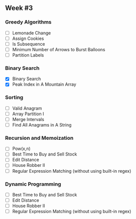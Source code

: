 ## Week #3

### Greedy Algorithms
- [ ] Lemonade Change
- [ ] Assign Cookies
- [ ] Is Subsequence
- [ ] Minimum Number of Arrows to Burst Balloons
- [ ] Partition Labels

### Binary Search
- [x] Binary Search
- [x] Peak Index in A Mountain Array

### Sorting
- [ ] Valid Anagram
- [ ] Array Partition I
- [ ] Merge Intervals
- [ ] Find All Anagrams in A String

### Recursion and Memoization
- [ ] Pow(x,n)
- [ ] Best Time to Buy and Sell Stock
- [ ] Edit Distance
- [ ] House Robber II
- [ ] Regular Expression Matching (without using built-in regex)

### Dynamic Programming
- [ ] Best Time to Buy and Sell Stock
- [ ] Edit Distance
- [ ] House Robber II
- [ ] Regular Expression Matching (without using built-in regex)
